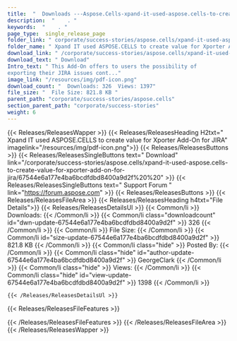 ```yaml
---
title:  "  Downloads ---Aspose.Cells-xpand-it-used-aspose.cells-to-create-value-for-xporter-add-on-for-jira . " 
description:  "    . " 
keywords:  "    . " 
page_type:  single_release_page
folder_link: " corporate/success-stories/aspose.cells/xpand-it-used-aspose.cells-to-create-value-for-xporter-add-on-for-jira/"
folder_name: " Xpand IT used ASPOSE.CELLS to create value for Xporter Add-On for JIRA"
download_link: " /corporate/success-stories/aspose.cells/xpand-it-used-aspose.cells-to-create-value-for-xporter-add-on-for-jira/67544e6a177e4ba6bcdfdbd8400a9d2f"
download_text: " Download"
Intro_text: " This Add-On offers to users the possibility of
exporting their JIRA issues cont..."
image_link: "/resources/img/pdf-icon.png"
download_count: "  Downloads: 326  Views: 1397"
file_size: "  File Size: 821.8 KB "
parent_path: "corporate/success-stories/aspose.cells"
section_parent_path: "corporate/success-stories"
weight: 6 
---
```


{{< Releases/ReleasesWapper >}}
  {{< Releases/ReleasesHeading H2txt=" Xpand IT used ASPOSE.CELLS to create value for Xporter Add-On for JIRA" imagelink="/resources/img/pdf-icon.png">}}
  {{< Releases/ReleasesButtons >}}
    {{< Releases/ReleasesSingleButtons text=" Download" link="/corporate/success-stories/aspose.cells/xpand-it-used-aspose.cells-to-create-value-for-xporter-add-on-for-jira/67544e6a177e4ba6bcdfdbd8400a9d2f%20%20" >}}
    {{< Releases/ReleasesSingleButtons text=" Support Forum " link="https://forum.aspose.com" >}}
  {{< Releases/ReleasesButtons >}}
  {{< Releases/ReleasesFileArea >}}
    {{< Releases/ReleasesHeading h4txt="File Details">}}
    {{< Releases/ReleasesDetailsUl >}}
            {{< Common/li  >}} Downloads: {{< /Common/li >}} 
      {{< Common/li class="downloadcount" id="dwn-update-67544e6a177e4ba6bcdfdbd8400a9d2f" >}} 326 {{< /Common/li >}} 
      {{< Common/li  >}} File Size: {{< /Common/li >}} 
      {{< Common/li id="size-update-67544e6a177e4ba6bcdfdbd8400a9d2f" >}} 821.8 KB {{< /Common/li >}} 
      {{< Common/li  class="hide" >}} Posted By: {{< /Common/li >}} 
      {{< Common/li class="hide" id="author-update-67544e6a177e4ba6bcdfdbd8400a9d2f" >}} GeorgeClark {{< /Common/li >}} 
      {{< Common/li class="hide"  >}} Views: {{< /Common/li >}} 
      {{< Common/li class="hide" id="view-update-67544e6a177e4ba6bcdfdbd8400a9d2f" >}} 1398 {{< /Common/li >}} 

    {{< /Releases/ReleasesDetailsUl >}}

  {{< Releases/ReleasesFileFeatures >}}
      
  {{< /Releases/ReleasesFileFeatures >}}
 {{< /Releases/ReleasesFileArea >}}
{{< /Releases/ReleasesWapper >}}


